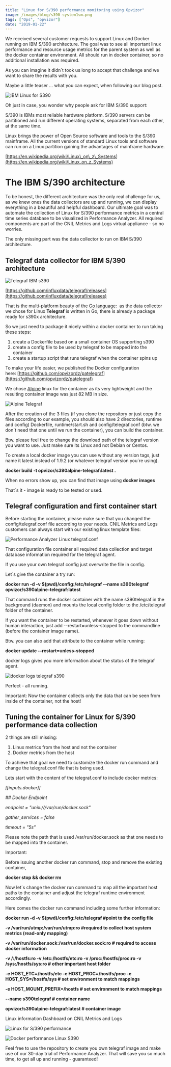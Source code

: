```yaml
---
title: "Linux for S/390 performance monitoring using Opvizor"
image: /images/blog/s390-system1sm.png
tags: ["Ops", "opvizor"]
date: "2019-01-22"
---
```


We received several customer requests to support Linux and Docker running on IBM S/390 architecture. The goal was to see all important linux performance and resource usage metrics for the parent system as well as the docker container environment. All should run in docker container, so no additional installation was required.

As you can imagine it didn´t took us long to accept that challenge and we want to share the results with you.

Maybe a little teaser ... what you can expect, when following our blog post.

![IBM Linux for S390](/images/blog/s390-system1sm.png)

Oh just in case, you wonder why people ask for IBM S/390 support:

S/390 is IBMs most reliable hardware platform. S/390 servers can be partitioned and run different operating systems, separated from each other, at the same time.

Linux brings the power of Open Source software and tools to the S/390 mainframe. All the current versions of standard Linux tools and software can run on a Linux partition gaining the advantages of mainframe hardware.

[https://en.wikipedia.org/wiki/Linux\_on\_z\_Systems](https://en.wikipedia.org/wiki/Linux_on_z_Systems)

# The IBM S/390 architecture

To be honest, the different architecture was the only real challenge for us, as we knew ones the data collectors are up and running, we can display everything in a beautiful and helpful dashboard. Our ultimate goal was to automate the collection of Linux for S/390 performance metrics in a central time series database to be visualized in Performance Analyzer. All required components are part of the CNIL Metrics and Logs virtual appliance - so no worries.

The only missing part was the data collector to run on IBM S/390 architecture.

## Telegraf data collector for IBM S/390 architecture

![Telegraf IBM s390](/images/blog/telegraf.png)

[https://github.com/influxdata/telegraf/releases](https://github.com/influxdata/telegraf/releases)

That is the multi-platform beauty of the [Go language](https://golang.org/):  as the data collector we chose for Linux **Telegraf** is written in Go, there is already a package ready for s390x architecture. 

So we just need to package it nicely within a docker container to run taking these steps:

1. create a Dockerfile based on a small container OS supporting s390
2. create a config file to be used by telegraf to be mapped into the container
3. create a startup script that runs telegraf when the container spins up

To make your life easier, we published the Docker configuration here: [https://github.com/opvizordz/patelegraf](https://github.com/opvizordz/patelegraf)

We chose [Alpine](https://alpinelinux.org/) linux for the container as its very lightweight and the resulting container image was just 82 MB in size.

![Alpine Telegraf](/images/blog/containersize.png)

After the creation of the 3 files (if you clone the repository or just copy the files according to our example, you should also have 2 directories, runtime and config) Dockerfile, runtime/start.sh and config/telegraf.conf (btw. we don´t need that one until we run the container), you can build the container.

Btw. please feel free to change the download path of the telegraf version you want to use. Just make sure its Linux and not Debian or Centos.

To create a local docker image you can use without any version tags, just name it latest instead of 1.9.2 (or whatever telegraf version you´re using).

**docker build -t opvizor/s390alpine-telegraf:latest .**

When no errors show up, you can find that image using **docker images**

That´s it - image is ready to be tested or used.

## Telegraf configuration and first container start

Before starting the container, please make sure that you changed the config/telegraf.conf file according to your needs. CNIL Metrics and Logs customers can always start with our existing linux template files:

![Performance Analyzer Linux telegraf.conf](/images/blog/linuxconfig.png)

That configuration file container all required data collection and target database information required for the telegraf agent.

If you use your own telegraf config just overwrite the file in config.

Let´s give the container a try run:

**docker run -d -v $(pwd)/config:/etc/telegraf --name s390telegraf opvizor/s390alpine-telegraf:latest**

That command runs the docker container with the name s390telegraf in the background (daemon) and mounts the local config folder to the /etc/telegraf folder of the container. 

If you want the container to be restarted, whenever it goes down without human interaction, just add --restart=unless-stopped to the commandline (before the container image name).

Btw. you can also add that attribute to the container while running:

**docker update --restart=unless-stopped <runningcontainername>**

docker logs <runningcontainername> gives you more information about the status of the telegraf agent.

![docker logs telegraf s390](/images/blog/logs.png)

Perfect - all running.

Important: Now the container collects only the data that can be seen from inside of the container, not the host!

## Tuning the container for Linux for S/390 performance data collection

2 things are still missing:

1. Linux metrics from the host and not the container
2. Docker metrics from the host

To achieve that goal we need to customize the docker run command and change the telegraf.conf file that is being used.

Lets start with the content of the telegraf.conf to include docker metrics:

_\[\[inputs.docker\]\]_

 _## Docker Endpoint_

 _endpoint = "unix:///var/run/docker.sock"_

 _gather\_services = false_

 _timeout = "5s"_

Please note the path that is used /var/run/docker.sock as that one needs to be mapped into the container.

Important: 

Before issuing another docker run command, stop and remove the existing container, 

**docker stop <runningcontainername> && docker rm <runningcontainername>**

Now let´s change the docker run command to map all the important host paths to the container and adjust the telegraf runtime environment accordingly.

Here comes the docker run command including some further information:

**docker run -d -v $(pwd)/config:/etc/telegraf #point to the config file**

**\-v /var/run/utmp:/var/run/utmp:ro #required to collect host system metrics (read-only mapping)**

**\-v /var/run/docker.sock:/var/run/docker.sock:ro # required to access docker information**

**\-v /:/hostfs:ro -v /etc:/hostfs/etc:ro -v /proc:/hostfs/proc:ro -v /sys:/hostfs/sys:ro # other important host folder**

**\-e HOST\_ETC=/hostfs/etc -e HOST\_PROC=/hostfs/proc -e HOST\_SYS=/hostfs/sys # set environment to match mappings**

**\-e HOST\_MOUNT\_PREFIX=/hostfs # set environment to match mappings**

**\--name s390telegraf # container name**

 **opvizor/s390alpine-telegraf:latest # container image**

Linux information Dashboard on CNIL Metrics and Logs

![Linux for S/390 performance](/images/blog/s390-system1.png)

![Docker performance Linux S390](/images/blog/docker2.png)

Feel free to use the repository to create you own telegraf image and make use of our 30-day trial of Performance Analyzer. That will save you so much time, to get all up and running - guaranteed!

